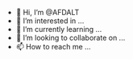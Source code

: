 - 👋 Hi, I’m @AFDALT
- 👀 I’m interested in ...
- 🌱 I’m currently learning ...
- 💞️ I’m looking to collaborate on ...
- 📫 How to reach me ...

<!---
AFDALT/AFDALT is a ✨ special ✨ repository because its `README.md` (this file) appears on your GitHub profile.
You can click the Preview link to take a look at your changes.
--->
